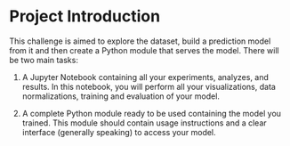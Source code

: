 # Project Introduction
This challenge is aimed to explore the dataset, build a prediction model from it and then create a Python module that serves the model. There will be two main tasks:

1. A Jupyter Notebook containing all your experiments, analyzes, and results. In this notebook, you will perform all your visualizations, data normalizations, training and evaluation of your model.

2. A complete Python module ready to be used containing the model you trained. This module should contain usage instructions and a clear interface (generally speaking) to access your model.
